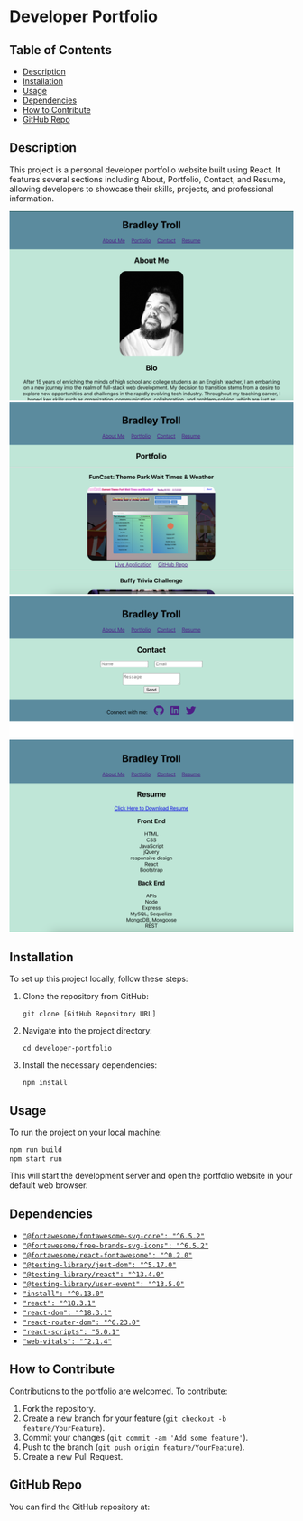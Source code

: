 
# Developer Portfolio

## Table of Contents
- [Description](#description)
- [Installation](#installation)
- [Usage](#usage)
- [Dependencies](#dependencies)
- [How to Contribute](#how-to-contribute)
- [GitHub Repo](#github-repo)


## Description
This project is a personal developer portfolio website built using React. It features several sections including About, Portfolio, Contact, and Resume, allowing developers to showcase their skills, projects, and professional information.

<img src="/src/assets/about.png" alt="About" width="600" height="auto">
<img src="/src/assets/portfolio.png" alt="Portfolio" width="600" height="auto">
<img src="/src/assets/contact.png" alt="Contact" width="600" height="auto">
<img src="/src/assets/resume.png" alt="Resume" width="600" height="auto">

## Installation
To set up this project locally, follow these steps:
1. Clone the repository from GitHub:
   ```
   git clone [GitHub Repository URL]
   ```
2. Navigate into the project directory:
   ```
   cd developer-portfolio
   ```
3. Install the necessary dependencies:
   ```
   npm install
   ```

## Usage
To run the project on your local machine:
```
npm run build
npm start run
```
This will start the development server and open the portfolio website in your default web browser.

## Dependencies
- [`"@fortawesome/fontawesome-svg-core": "^6.5.2"`](https://www.npmjs.com/package/@fortawesome/fontawesome-svg-core)
- [`"@fortawesome/free-brands-svg-icons": "^6.5.2"`](https://www.npmjs.com/package/@fortawesome/free-brands-svg-icons)
- [`"@fortawesome/react-fontawesome": "^0.2.0"`](https://www.npmjs.com/package/@fortawesome/react-fontawesome)
- [`"@testing-library/jest-dom": "^5.17.0"`](https://www.npmjs.com/package/@testing-library/jest-dom)
- [`"@testing-library/react": "^13.4.0"`](https://www.npmjs.com/package/@testing-library/react)
- [`"@testing-library/user-event": "^13.5.0"`](https://www.npmjs.com/package/@testing-library/user-event)
- [`"install": "^0.13.0"`](https://www.npmjs.com/package/install)
- [`"react": "^18.3.1"`](https://www.npmjs.com/package/react)
- [`"react-dom": "^18.3.1"`](https://www.npmjs.com/package/react-dom)
- [`"react-router-dom": "^6.23.0"`](https://www.npmjs.com/package/react-router-dom)
- [`"react-scripts": "5.0.1"`](https://www.npmjs.com/package/react-scripts)
- [`"web-vitals": "^2.1.4"`](https://www.npmjs.com/package/web-vitals)

## How to Contribute
Contributions to the portfolio are welcomed. To contribute:
1. Fork the repository.
2. Create a new branch for your feature (`git checkout -b feature/YourFeature`).
3. Commit your changes (`git commit -am 'Add some feature'`).
4. Push to the branch (`git push origin feature/YourFeature`).
5. Create a new Pull Request.

## GitHub Repo
You can find the GitHub repository at:

